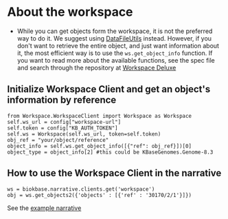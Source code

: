 # About the workspace
* While you can get objects form the workspace, it is not the preferred way to do it. We suggest using [DataFileUtils](https://github.com/bio-boris/NewKbaseDevelopers/blob/master/recipes/FileUtilsRecipes.md#datafileutil) instead.
However, if you don't want to retrieve the entire object, and just want information about it, the most efficient way is to use the `ws.get_object_info` function.
If you want to read more about the available functions, see the spec file and search through the repository at 
[Workspace Deluxe](https://github.com/kbase/workspace_deluxe)

## Initialize Workspace Client and get an object's information by reference
    from Workspace.WorkspaceClient import Workspace as Workspace
    self.ws_url = config["workspace-url"]
    self.token = config["KB_AUTH_TOKEN"]
    self.ws = Workspace(self.ws_url, token=self.token)
    obj_ref = "your/object/reference"
    object_info = self.ws.get_object_info([{"ref": obj_ref}])[0]
    object_type = object_info[2] #this could be KBaseGenomes.Genome-8.3

## How to use the Workspace Client in the narrative
    ws = biokbase.narrative.clients.get('workspace')
    obj = ws.get_objects2({'objects' : [{'ref' : '30170/2/1'}]})
See the [example narrative](https://narrative.kbase.us/narrative/ws.30170.obj.1)
